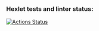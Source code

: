 ### Hexlet tests and linter status:
[![Actions Status](https://github.com/Aigiz1895/qa-engineer-project-84/actions/workflows/hexlet-check.yml/badge.svg)](https://github.com/Aigiz1895/qa-engineer-project-84/actions)